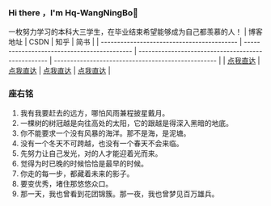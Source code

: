 ### Hi there ，I'm Hq-WangNingBo👋
一枚努力学习的本科大三学生，在毕业结束希望能够成为自己都羡慕的人！
| 博客地址                                   | CSDN                                        | 知乎                                               | 简书                                               |
| ------------------------------------------ | ------------------------------------------- | -------------------------------------------------- | -------------------------------------------------- |
| [点我直达](https://hqwangningbo.gitee.io/) | [点我直达](https://me.csdn.net/qq_45332753) | [点我直达](https://www.zhihu.com/people/twozhu-85) | [点我直达](https://www.zhihu.com/people/twozhu-85) |



### 座右铭

1. 我有我要赶去的远方，哪怕风雨兼程披星戴月。
2. 一棵树的树冠越是向往高处的太阳，它的跟越是得深入黑暗的地底。
3. 你不能要求一个没有风暴的海洋。那不是海，是泥塘。
4. 没有一个冬天不可跨越，也没有一个春天不会来临。
5. 先努力让自己发光，对的人才能迎着光而来。
6. 觉得为时已晚的时候恰恰是最早的时候。
7. 你走的每一步，都藏着未来的影子。
8. 要变优秀，堵住那悠悠众口。
9. 那一天，我也曾看到花团锦簇。那一夜，我也曾梦见百万雄兵。

